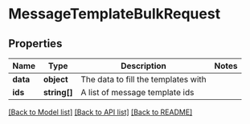 # MessageTemplateBulkRequest

## Properties
Name | Type | Description | Notes
------------ | ------------- | ------------- | -------------
**data** | **object** | The data to fill the templates with | 
**ids** | **string[]** | A list of message template ids | 

[[Back to Model list]](../README.md#documentation-for-models) [[Back to API list]](../README.md#documentation-for-api-endpoints) [[Back to README]](../README.md)


